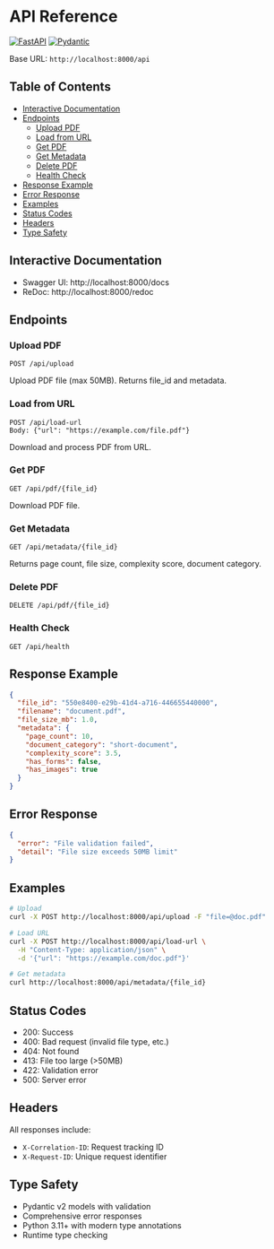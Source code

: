 # API Reference

[![FastAPI](https://img.shields.io/badge/FastAPI-0.104+-green.svg)](https://fastapi.tiangolo.com/)
[![Pydantic](https://img.shields.io/badge/Pydantic-2.5+-blue.svg)](https://docs.pydantic.dev/)

Base URL: `http://localhost:8000/api`

## Table of Contents

- [Interactive Documentation](#interactive-documentation)
- [Endpoints](#endpoints)
  - [Upload PDF](#upload-pdf)
  - [Load from URL](#load-from-url)
  - [Get PDF](#get-pdf)
  - [Get Metadata](#get-metadata)
  - [Delete PDF](#delete-pdf)
  - [Health Check](#health-check)
- [Response Example](#response-example)
- [Error Response](#error-response)
- [Examples](#examples)
- [Status Codes](#status-codes)
- [Headers](#headers)
- [Type Safety](#type-safety)

## Interactive Documentation

- Swagger UI: http://localhost:8000/docs
- ReDoc: http://localhost:8000/redoc

## Endpoints

### Upload PDF
```
POST /api/upload
```
Upload PDF file (max 50MB). Returns file_id and metadata.

### Load from URL
```
POST /api/load-url
Body: {"url": "https://example.com/file.pdf"}
```
Download and process PDF from URL.

### Get PDF
```
GET /api/pdf/{file_id}
```
Download PDF file.

### Get Metadata
```
GET /api/metadata/{file_id}
```
Returns page count, file size, complexity score, document category.

### Delete PDF
```
DELETE /api/pdf/{file_id}
```

### Health Check
```
GET /api/health
```

## Response Example

```json
{
  "file_id": "550e8400-e29b-41d4-a716-446655440000",
  "filename": "document.pdf",
  "file_size_mb": 1.0,
  "metadata": {
    "page_count": 10,
    "document_category": "short-document",
    "complexity_score": 3.5,
    "has_forms": false,
    "has_images": true
  }
}
```

## Error Response

```json
{
  "error": "File validation failed",
  "detail": "File size exceeds 50MB limit"
}
```

## Examples

```bash
# Upload
curl -X POST http://localhost:8000/api/upload -F "file=@doc.pdf"

# Load URL
curl -X POST http://localhost:8000/api/load-url \
  -H "Content-Type: application/json" \
  -d '{"url": "https://example.com/doc.pdf"}'

# Get metadata
curl http://localhost:8000/api/metadata/{file_id}
```

## Status Codes
- 200: Success
- 400: Bad request (invalid file type, etc.)
- 404: Not found
- 413: File too large (>50MB)
- 422: Validation error
- 500: Server error

## Headers

All responses include:
- `X-Correlation-ID`: Request tracking ID
- `X-Request-ID`: Unique request identifier

## Type Safety

- Pydantic v2 models with validation
- Comprehensive error responses
- Python 3.11+ with modern type annotations
- Runtime type checking
